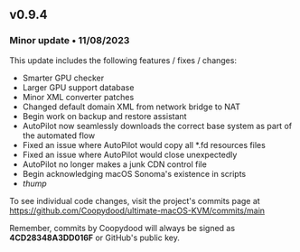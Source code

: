 ## v0.9.4

### Minor update • 11/08/2023

This update includes the following features / fixes / changes:

- Smarter GPU checker
- Larger GPU support database
- Minor XML converter patches
- Changed default domain XML from network bridge to NAT
- Begin work on backup and restore assistant
- AutoPilot now seamlessly downloads the correct base system as part of the automated flow
- Fixed an issue where AutoPilot would copy all *.fd resources files
- Fixed an issue where AutoPilot would close unexpectedly
- AutoPilot no longer makes a junk CDN control file
- Begin acknowledging macOS Sonoma's existence in scripts
- *thump*

To see individual code changes, visit the project's commits page at <https://github.com/Coopydood/ultimate-macOS-KVM/commits/main>

Remember, commits by Coopydood will always be signed as **4CD28348A3DD016F** or GitHub's public key.